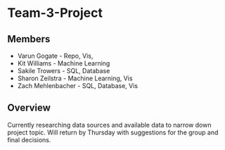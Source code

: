 # Team-3-Project

## Members
- Varun Gogate - Repo, Vis, 
- Kit Williams - Machine Learning
- Sakile Trowers - SQL, Database
- Sharon Zeilstra - Machine Learning, Vis
- Zach Mehlenbacher - SQL, Database, Vis

## Overview

Currently researching data sources and available data to narrow down project topic. Will return by Thursday with suggestions for the group and final decisions.

